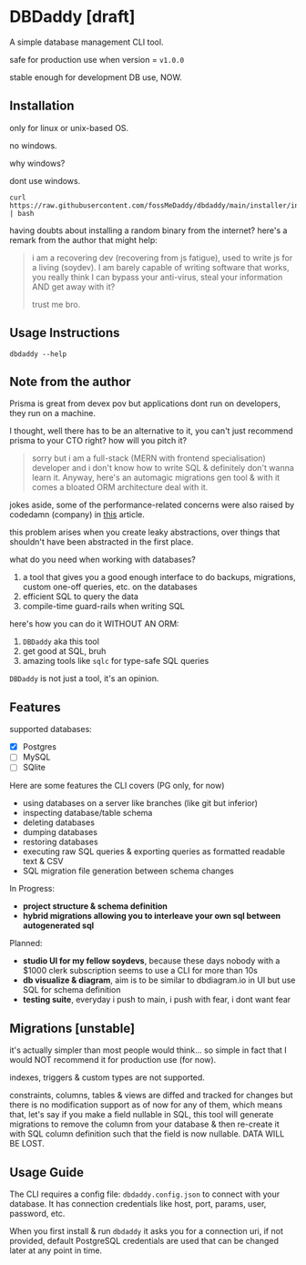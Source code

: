 # DBDaddy [draft]

A simple database management CLI tool.

safe for production use when version = `v1.0.0`

stable enough for development DB use, NOW.

## Installation
only for linux or unix-based OS.

no windows.

why windows?

dont use windows.
```
curl https://raw.githubusercontent.com/fossMeDaddy/dbdaddy/main/installer/install.sh | bash
```

having doubts about installing a random binary from the internet? here's a remark from the author that might help:
> i am a recovering dev (recovering from js fatigue), used to write js for a living (soydev).
> I am barely capable of writing software that works,
> you really think I can bypass your anti-virus, steal your information AND get away with it?
>
> trust me bro.

## Usage Instructions
```
dbdaddy --help
```

## Note from the author

Prisma is great from devex pov but applications dont run on developers, they run on a machine.

I thought, well there has to be an alternative to it, you can't just recommend prisma to your CTO right? how will you pitch it?
> sorry but i am a full-stack (MERN with frontend specialisation) developer and i don't know how to write SQL & definitely don't wanna learn it. Anyway,
> here's an automagic migrations gen tool & with it comes a bloated ORM architecture deal with it.

jokes aside, some of the performance-related concerns were also raised by codedamn (company) in [this](https://codedamn.com/news/product/dont-use-prisma) article.

this problem arises when you create leaky abstractions, over things that shouldn't have been abstracted in the first place.

what do you need when working with databases?
1. a tool that gives you a good enough interface to do backups, migrations, custom one-off queries, etc. on the databases
2. efficient SQL to query the data
3. compile-time guard-rails when writing SQL

here's how you can do it WITHOUT AN ORM:
1. `DBDaddy` aka this tool
2. get good at SQL, bruh
3. amazing tools like `sqlc` for type-safe SQL queries

`DBDaddy` is not just a tool, it's an opinion.

## Features
supported databases:
- [x] Postgres
- [ ] MySQL
- [ ] SQlite

Here are some features the CLI covers (PG only, for now)
- using databases on a server like branches (like git but inferior)
- inspecting database/table schema
- deleting databases
- dumping databases
- restoring databases
- executing raw SQL queries & exporting queries as formatted readable text & CSV
- SQL migration file generation between schema changes

In Progress:
- **project structure & schema definition**
- **hybrid migrations allowing you to interleave your own sql between autogenerated sql**

Planned:
- **studio UI for my fellow soydevs**, because these days nobody with a $1000 clerk subscription seems to use a CLI for more than 10s
- **db visualize & diagram**, aim is to be similar to dbdiagram.io in UI but use SQL for schema definition
- **testing suite**, everyday i push to main, i push with fear, i dont want fear

## Migrations [unstable]
it's actually simpler than most people would think... so simple in fact that I would NOT recommend it for production use (for now).

indexes, triggers & custom types are not supported.

constraints, columns, tables & views are diffed and tracked for changes but there is no modification support as of now for any of them,
which means that, let's say if you make a field nullable in SQL, this tool will generate migrations to remove the column
from your database & then re-create it with SQL column definition such that the field is now nullable. DATA WILL BE LOST.

## Usage Guide

The CLI requires a config file: `dbdaddy.config.json` to connect with your database. It has connection credentials like host, port, params, user, password, etc.

When you first install & run `dbdaddy` it asks you for a connection uri, if not provided, default PostgreSQL credentials are used that can be changed later at any point in time.
